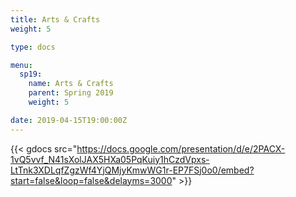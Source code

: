 ```yaml
---
title: Arts & Crafts
weight: 5

type: docs

menu:
  sp19:
    name: Arts & Crafts
    parent: Spring 2019
    weight: 5

date: 2019-04-15T19:00:00Z
---
```


{{< gdocs src="https://docs.google.com/presentation/d/e/2PACX-1vQ5vvf_N41sXolJAX5HXa05PqKuiy1hCzdVpxs-LtTnk3XDLqfZgzWf4YjQMjyKmwWG1r-EP7FSj0o0/embed?start=false&loop=false&delayms=3000" >}}